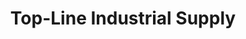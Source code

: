 ---
title: "Top-Line Industrial Supply"
url: /beaumont/top-line-industrial-supply/
shop: doityourself
---